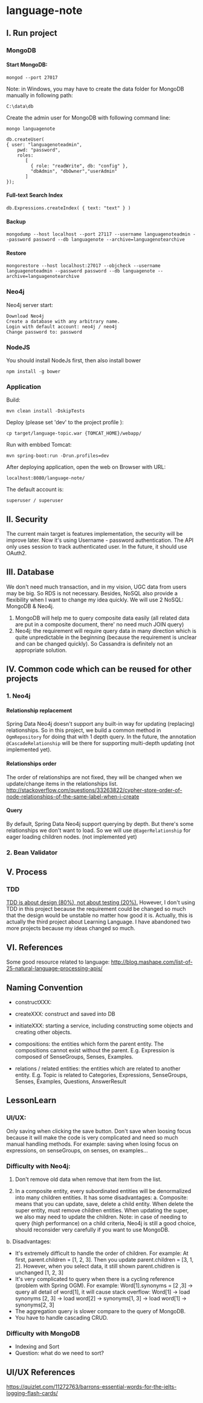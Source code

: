 language-note
==============
## I. Run project
### MongoDB
#### Start MongoDB:

```
mongod --port 27017
```
Note: in Windows, you may have to create the data folder for MongoDB manually in following path:
```
C:\data\db
```

Create the admin user for MongoDB with following command line:
```
mongo languagenote

db.createUser(
{ user: "languagenoteadmin",
    pwd: "password",
	roles:
       [
         { role: "readWrite", db: "config" },
         "dbAdmin", "dbOwner","userAdmin"
       ]
});
```

#### Full-text Search Index
```
db.Expressions.createIndex( { text: "text" } )
```

#### Backup

```
mongodump --host localhost --port 27117 --username languagenoteadmin --password password --db languagenote --archive=languagenotearchive
```

#### Restore

```
mongorestore --host localhost:27017 --objcheck --username languagenoteadmin --password password --db languagenote --archive=languagenotearchive
```

### Neo4j
Neo4j server start:
```
Download Neo4j
Create a database with any arbitrary name.
Login with default account: neo4j / neo4j
Change password to: password
```

### NodeJS
You should install NodeJs first, then also install bower
```
npm install -g bower
```

### Application
Build:
```
mvn clean install -DskipTests
```

Deploy (please set 'dev' to the project profile ):
```
cp target/language-topic.war {TOMCAT_HOME}/webapp/ 
```

Run with embbed Tomcat:
```
mvn spring-boot:run -Drun.profiles=dev
```

After deploying application, open the web on Browser with URL:
```
localhost:8080/language-note/
```
The default account is:
```
superuser / superuser
```

## II. Security
The current main target is features implementation, the security will be improve later.
Now it's using Username - password authentication. The API only uses session to track authenticated user.
In the future, it should use OAuth2.

## III. Database
We don't need much transaction, and in my vision, UGC data from users may be big. So RDS is not necessary. Besides, NoSQL also provide a flexibility when I want to change my idea quickly.
We will use 2 NoSQL: MongoDB & Neo4j.
1. MongoDB will help me to query composite data easily (all related data are put in a composite document, there' no need much JOIN query)
2. Neo4j: the requirement will require query data in many direction which is quite unpredictable in the beginning (because the requirement is unclear and can be changed quickly).
So Cassandra is definitely not an appropriate solution.

## IV. Common code which can be reused for other projects
### 1. Neo4j
#### Relationship replacement
Spring Data Neo4j doesn't support any built-in way for updating (replacing) relationships.
So in this project, we build a common method in `OgmRepository` for doing that with 1 depth query.
In the future, the annotation `@CascadeRelationship` will be there for supporting multi-depth updating (not implemented yet).

#### Relationships order
The order of relationships are not fixed, they will be changed when we update/change items in the relationships list.
http://stackoverflow.com/questions/33263822/cypher-store-order-of-node-relationships-of-the-same-label-when-i-create

#### Query
By default, Spring Data Neo4j support querying by depth. But there's some relationships we don't want to load.
So we will use ``@EagerRelationship`` for eager loading children nodes. (not implemented yet)

### 2. Bean Validator

## V. Process
### TDD 
<a href="http://www.drdobbs.com/tdd-is-about-design-not-testing/229218691">TDD is about design (80%), not about testing (20%).</a>
However, I don't using TDD in this project because the requirement could be changed so much that the design would be unstable no matter how good it is. Actually, this is actually the third project about Learning Language.
I have abandoned two more projects because my ideas changed so much. 

## VI. References
Some good resource related to language:
http://blog.mashape.com/list-of-25-natural-language-processing-apis/

## Naming Convention
- constructXXX:
- createXXX: construct and saved into DB
- initiateXXX: starting a service, including constructing some objects and creating other objects.

- compositions: the entities which form the parent entity. The compositions cannot exist without the parent. E.g. Expression is composed of SenseGroups, Senses, Examples. 
- relations / related entities: the entities which are related to another entity. E.g. Topic is related to Categories, Expressions, SenseGroups, Senses, Examples, Questions, AnswerResult

## LessonLearn
### UI/UX: 
Only saving when clicking the save button. 
Don't save when loosing focus because it will make the code is very complicated and need so much manual handling methods. 
For example: saving when losing focus on expressions, on senseGroups, on senses, on examples...

### Difficulty with Neo4j:
1) Don't remove old data when remove that item from the list.

2) In a composite entity, every subordinated entities will be denormalized into many children entities. It has some disadvantages:
a. Composite: means that you can update, save, delete a child entity. When delete the super entity, must remove children entities. When updating the super, we also may need to update the children.
Note: in case of needing to query (high performance) on a child criteria, Neo4j is still a good choice, should reconsider very carefully if you want to use MongoDB.
 
b. Disadvantages:
+ It's extremely difficult to handle the order of children. For example:
At first, parent.children = [1, 2, 3]. Then you update parent.children = [3, 1, 2]. However, when you select data, it still shown parent.chidlren is unchanged [1, 2, 3]
+ It's very complicated to query when there is a cycling reference (problem with Spring OGM). For example:
Word[1].synonyms = [2 ,3] -> query all detail of word[1], it will cause stack overflow:
Word[1] -> load synonyms [2, 3] -> load word[2] -> synonyms[1, 3] -> load word[1] -> synonyms[2, 3]
+ The aggregation query is slower compare to the query of MongoDB.
+ You have to handle cascading CRUD.
 
### Difficulty with MongoDB
+ Indexing and Sort
+ Question: what do we need to sort?
 
## UI/UX References
https://quizlet.com/11272763/barrons-essential-words-for-the-ielts-logging-flash-cards/
